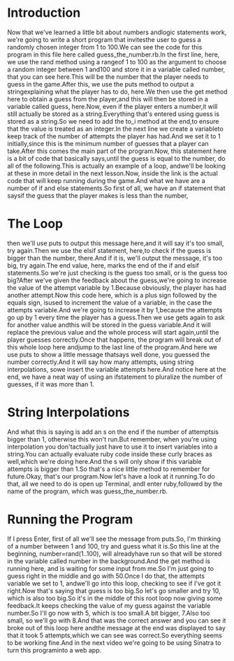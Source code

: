 # Introduction

Now that we've learned a little bit about numbers andlogic statements work, we're going to write a short program that invitesthe user to guess a randomly chosen integer from 1 to 100.We can see the code for this program in this file here called guess_the_number.rb.In the first line, here, we use the rand method using a rangeof 1 to 100 as the argument to choose a random integer between 1 and100 and store it in a variable called number, that you can see here.This will be the number that the player needs to guess in the game.After this, we use the puts method to output a stringexplaining what the player has to do, here.We then use the get method here to obtain a guess from the player,and this will then be stored in a variable called guess, here.Now, even if the player enters a number,it will still actually be stored as a string.Everything that's entered using guess is stored as a string.So we need to add the to_i method at the end,to ensure that the value is treated as an integer.In the next line we create a variableto keep track of the number of attempts the player has had.And we set it to 1 initially,since this is the minimum number of guesses that a player can take.After this comes the main part of the program.Now, this statement here is a bit of code that basically says,until the guess is equal to the number, do all of the following.This is actually an example of a loop, andwe'll be looking at these in more detail in the next lesson.Now, inside the link is the actual code that will keep running during the game.And what we have are a number of if and else statements.So first of all, we have an if statement that saysif the guess that the player makes is less than the number,

# The Loop

then we'll use puts to output this message here,and it will say it's too small, try again.Then we use the elsif statement, here,to check if the guess is bigger than the number, there.And if it is, we'll output the message, it's too big, try again.The end value, here, marks the end of the if and elsif statements.So we're just checking is the guess too small, or is the guess too big?After we've given the feedback about the guess,we're going to increase the value of the attempt variable by 1.Because obviously, the player has had another attempt.Now this code here, which is a plus sign followed by the equals sign, isused to increment the value of a variable, in the case the attempts variable.And we're going to increase it by 1,because the attempts go up by 1 every time the player has a guess.Then we use gets again to ask for another value andthis will be stored in the guess variable.And it will replace the previous value and the whole process will start again,until the player guesses correctly.Once that happens, the program will break out of this whole loop here andjump to the last line of the program.And here we use puts to show a little message thatsays well done, you guessed the number correctly.And it will say how many attempts, using string interpolations, sowe insert the variable attempts here.And notice here at the end, we have a neat way of using an ifstatement to pluralize the number of guesses, if it was more than 1.

# String Interpolations

And what this is saying is add an s on the end if the number of attemptsis bigger than 1, otherwise this won't run.But remember, when you're using interpolation you don'tactually just have to use it to insert variables into a string.You can actually evaluate ruby code inside these curly braces as well,which we're doing here.And the s will only show if this variable attempts is bigger than 1.So that's a nice little method to remember for future.Okay, that's our program.Now let's have a look at it running.To do that, all we need to do is open up Terminal, andI enter ruby,followed by the name of the program, which was guess_the_number.rb.

# Running the Program

If I press Enter, first of all we'll see the message from puts.So, I'm thinking of a number between 1 and 100, try and guess what it is.So this line at the beginning, number=rand(1..100), will alreadyhave run so that will be stored in the variable called number in the background.And the get method is running here, and is waiting for some input from me.So I'm just going to guess right in the middle and go with 50.Once I do that, the attempts variable we set to 1, andwe'll go into this loop, checking to see if I've got it right.Now that's saying that guess is too big.So let's go smaller and try 10, which is also too big.So it's in the middle of this root loop now giving some feedback.It keeps checking the value of my guess against the variable number.So I'll go now with 5, which is too small.A bit bigger, 7.Also too small, so we'll go with 8.And that was the correct answer and you can see it broke out of this loop here andthe message at the end was displayed to say that it took 5 attempts,which we can see was correct.So everything seems to be working fine.And in the next video we're going to be using Sinatra to turn this programinto a web app.